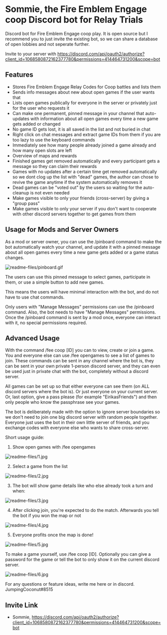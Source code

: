 # Sommie, the Fire Emblem Engage coop Discord bot for Relay Trials
Discord bot for Fire Emblem Engage coop play. It is open source but I recommend you to just invite the existing bot, so we can share a database of open lobbies and not seperate further.

Invite to your server with https://discord.com/api/oauth2/authorize?client_id=1068580872162377780&permissions=414464731200&scope=bot

## Features

- Stores Fire Emblem Engage Relay Codes for Coop battles and lists them
- Sends info messages about new about open games if the user wants that
- Lists open games publically for everyone in the server or privately just for the user who requests it
- Can make one permanent, pinned message in your channel that auto-updates with information about all open games every time a new game gets added or changed
- No game ID gets lost, it is all saved in the list and not buried in chat
- Right click on chat messages and extract game IDs from them if you are too lazy to use the keyboard commands
- Immediately see how many people already joined a game already and how many open slots are left
- Overview of maps and rewards
- Finished games get removed automatically and every participant gets a message so they can claim their rewards
- Games with no updates after a certain time get removed automatically so we dont clog up the list with "dead" games, the author can chose to revive the game anytime if the system automatically removes it
- Dead games can be "voted out" by the users so waiting for the auto-cleanup is not even needed
- Make games visible to only your friends (cross-server) by giving a "group pass"
- Make games visible to only your server if you don't want to cooperate with other discord servers together to get games from them

## Usage for Mods and Server Owners

As a mod or server owner, you can use the /pinboard command to make the bot automatically watch your channel, and update it with a pinned message about all open games every time a new game gets added or a game status changes.

![readme-files/pinboard.gif](readme-files/pinboard.gif)

The users can use this pinned message to select games, participate in them, or use a simple button to add new games.

This means the users will have minimal interaction with the bot, and do not have to use chat commands. 

Only users with "Manage Messages" permissions can use the /pinboard command. Also, the bot needs to have "Manage Messages" permissions. Once the /pinboard command is sent by a mod once, everyone can interact with it, no special permissions required.

## Advanced Usage

With the command /fee coop [ID] you can to view, create or join a game. You and everyone else can use /fee opengames to see a list of games to join. These commands can be sent in any channel where the bot is, they can be sent in your own private 1-person discord server, and they can even be used just in private chat with the bot, completely without a discord server.

All games can be set up so that either everyone can see them (on ALL discord servers where the bot is). Or just everyone on your current server. Or, last option, give a pass please (for example "EirikasFriends") and then only people who know the passphrase see your games.

The bot is deliberately made with the option to ignore server boundaries so we don't need to join one big discord server with random people together. Everyone just uses the bot in their own little server of friends, and you exchange codes with everyone else who wants to share cross-server.

Short usage guide:

1. Show open games with /fee opengames

![readme-files/1.jpg](readme-files/1.jpg)

2. Select a game from the list

![readme-files/2.jpg](readme-files/2.jpg)

3. The bot will show game details like who else already took a turn and when:

![readme-files/3.jpg](readme-files/3.jpg)

4. After clicking join, you're expected to do the match. Afterwards you tell the bot if you won the map or not

![readme-files/4.jpg](readme-files/4.jpg)

5. Everyone profits once the map is done!

![readme-files/5.jpg](readme-files/5.jpg)



To make a game yourself, use /fee coop [ID].
Optionally you can give a password for the game or tell the bot to only show it on the current discord server.

![readme-files/6.jpg](readme-files/6.jpg)

For any questions or feature ideas, write me here or in discord. JumpingCoconut#8515

## Invite Link

- Sommie, https://discord.com/api/oauth2/authorize?client_id=1068580872162377780&permissions=414464731200&scope=bot

